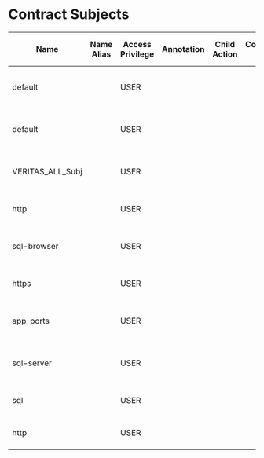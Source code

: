 # Contract Subjects
| Name | Name Alias | Access Privilege | Annotation | Child Action | Configuration Issues | Consumer Match T | Description | DN | Externally Managed By | Local Owner | Last Modified | Monitoring Policy DN | Priority | Provider Match T | Reverse Filter Ports | Status | Target DSCP | UID | User Domain |
| ---- | ---------- | ---------------- | ---------- | ------------ | -------------------- | ---------------- | ----------- | -- | --------------------- | ----------- | ------------- | -------------------- | -------- | ---------------- | -------------------- | ------ | ----------- | --- | ----------- |
| default |  | USER |  |  |  | AtleastOne |  | uni/tn-common/oobbrc-default/subj-default |  | local | 2022-11-17T15:49:20.367+00:00 | uni/tn-common/monepg-default | unspecified | AtleastOne | yes |  | unspecified | 0 | all |
| default |  | USER |  |  |  | AtleastOne |  | uni/tn-common/brc-default/subj-default |  | local | 2022-11-17T15:49:20.367+00:00 | uni/tn-common/monepg-default | unspecified | AtleastOne | yes |  | unspecified | 0 | all |
| VERITAS_ALL_Subj |  | USER |  |  |  | AtleastOne |  | uni/tn-TEST_GK/brc-VERITAS_Ctr/subj-VERITAS_ALL_Subj |  | local | 2022-11-17T16:03:22.886+00:00 | uni/tn-common/monepg-default | unspecified | AtleastOne | yes |  | unspecified | 15374 | :all: |
| http |  | USER |  |  |  | AtleastOne |  | uni/tn-common/brc-web/subj-http |  | local | 2022-11-17T18:22:49.369+00:00 | uni/tn-common/monepg-default | unspecified | AtleastOne | yes |  | unspecified | 15374 | :all: |
| sql-browser |  | USER |  |  |  | AtleastOne |  | uni/tn-common/brc-sql/subj-sql-browser |  | local | 2022-11-17T18:22:49.369+00:00 | uni/tn-common/monepg-default | unspecified | AtleastOne | yes |  | unspecified | 15374 | :all: |
| https |  | USER |  |  |  | AtleastOne |  | uni/tn-common/brc-web/subj-https |  | local | 2022-11-17T18:22:49.369+00:00 | uni/tn-common/monepg-default | unspecified | AtleastOne | yes |  | unspecified | 15374 | :all: |
| app_ports |  | USER |  |  |  | AtleastOne |  | uni/tn-common/brc-power_up/subj-app_ports |  | local | 2022-11-17T18:22:49.369+00:00 | uni/tn-common/monepg-default | unspecified | AtleastOne | yes |  | unspecified | 15374 | :all: |
| sql-server |  | USER |  |  |  | AtleastOne |  | uni/tn-common/brc-sql/subj-sql-server |  | local | 2022-11-17T18:22:49.369+00:00 | uni/tn-common/monepg-default | unspecified | AtleastOne | yes |  | unspecified | 15374 | :all: |
| sql |  | USER |  |  |  | AtleastOne |  | uni/tn-SnV/brc-database/subj-sql |  | local | 2022-11-17T18:22:50.147+00:00 | uni/tn-common/monepg-default | unspecified | AtleastOne | yes |  | unspecified | 15374 | :all: |
| http |  | USER |  |  |  | AtleastOne |  | uni/tn-SnV/brc-web/subj-http |  | local | 2022-11-17T18:22:50.147+00:00 | uni/tn-common/monepg-default | unspecified | AtleastOne | yes |  | unspecified | 15374 | :all: |